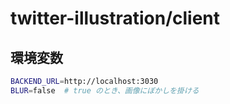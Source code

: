 # twitter-illustration/client

## 環境変数

```bash
BACKEND_URL=http://localhost:3030
BLUR=false  # true のとき、画像にぼかしを掛ける
```
